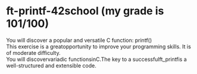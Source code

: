 # ft-printf-42school (my grade is 101/100)
You will discover a popular and versatile C function: printf()<br>
This exercise is a greatopportunity to improve your programming skills. It is of moderate difficulty.<br>
You will discovervariadic functionsinC.The key to a successfulft_printfis a well-structured and extensible code.

